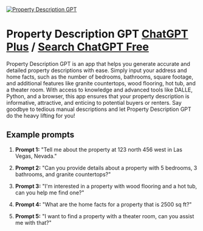 
[![Property Description GPT](https://files.oaiusercontent.com/file-r1fXoOuEmVNoLyVleQNyuRT3?se=2123-10-17T01%3A00%3A51Z&sp=r&sv=2021-08-06&sr=b&rscc=max-age%3D31536000%2C%20immutable&rscd=attachment%3B%20filename%3D880c1fc7-db29-4564-aa61-cd13478fa013.png&sig=6TdOKLhSa9YByrsW7uHoj7IL9JW3kIPc1l/8Fojk9TY%3D)](https://chat.openai.com/g/g-iRnQXE9p8-property-description-gpt)

# Property Description GPT [ChatGPT Plus](https://chat.openai.com/g/g-iRnQXE9p8-property-description-gpt) / [Search ChatGPT Free](https://gptcall.net/index.html#/?search=Property%20Description%20GPT)

Property Description GPT is an app that helps you generate accurate and detailed property descriptions with ease. Simply input your address and home facts, such as the number of bedrooms, bathrooms, square footage, and additional features like granite countertops, wood flooring, hot tub, and a theater room. With access to knowledge and advanced tools like DALLE, Python, and a browser, this app ensures that your property description is informative, attractive, and enticing to potential buyers or renters. Say goodbye to tedious manual descriptions and let Property Description GPT do the heavy lifting for you!

## Example prompts

1. **Prompt 1:** "Tell me about the property at 123 north 456 west in Las Vegas, Nevada."

2. **Prompt 2:** "Can you provide details about a property with 5 bedrooms, 3 bathrooms, and granite countertops?"

3. **Prompt 3:** "I'm interested in a property with wood flooring and a hot tub, can you help me find one?"

4. **Prompt 4:** "What are the home facts for a property that is 2500 sq ft?"

5. **Prompt 5:** "I want to find a property with a theater room, can you assist me with that?"


